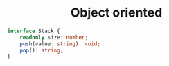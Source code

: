 <h1 align="center">
Object oriented</h1>

```ts
interface Stack {
	readonly size: number;
	push(value: string): void;
	pop(): string;
}
```
